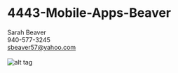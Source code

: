 # 4443-Mobile-Apps-Beaver
Sarah Beaver<br/>
940-577-3245 <br/>
sbeaver57@yahoo.com<br/><br/>
![alt tag](https://github.com/bluefire8421/1063-DS-Beaver/blob/master/IMG_1468%5B1%5D.JPG)
